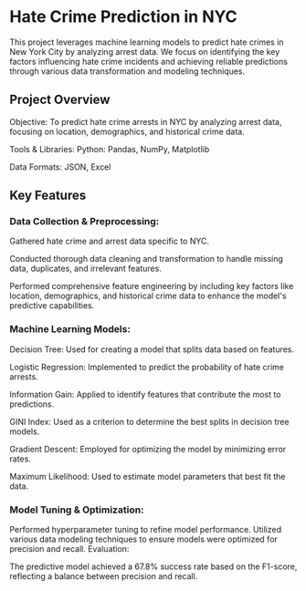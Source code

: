 
# Hate Crime Prediction in NYC
This project leverages machine learning models to predict hate crimes in New York City by analyzing arrest data. We focus on identifying the key factors influencing hate crime incidents and achieving reliable predictions through various data transformation and modeling techniques.

## Project Overview
Objective: To predict hate crime arrests in NYC by analyzing arrest data, focusing on location, demographics, and historical crime data.

Tools & Libraries:
Python: Pandas, NumPy, Matplotlib

Data Formats: JSON, Excel
## Key Features
### Data Collection & Preprocessing:

Gathered hate crime and arrest data specific to NYC.

Conducted thorough data cleaning and transformation to handle missing data, duplicates, and irrelevant features.

Performed comprehensive feature engineering by including key factors like location, demographics, and historical crime data to enhance the model's predictive capabilities.
### Machine Learning Models:

Decision Tree: Used for creating a model that splits data based on features.

Logistic Regression: Implemented to predict the probability of hate crime arrests.

Information Gain: Applied to identify features that contribute the most to predictions.

GINI Index: Used as a criterion to determine the best splits in decision tree models.

Gradient Descent: Employed for optimizing the model by minimizing error rates.

Maximum Likelihood: Used to estimate model parameters that best fit the data.
### Model Tuning & Optimization:

Performed hyperparameter tuning to refine model performance.
Utilized various data modeling techniques to ensure models were optimized for precision and recall.
Evaluation:

The predictive model achieved a 67.8% success rate based on the F1-score, reflecting a balance between precision and recall.
